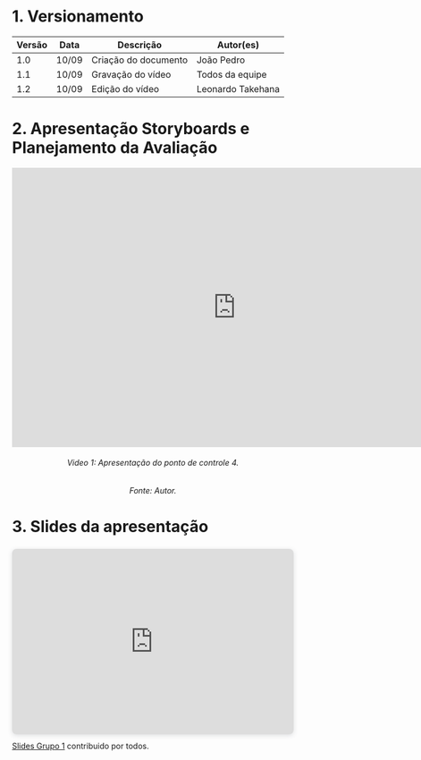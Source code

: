 # 1. Versionamento
|Versão|Data|Descrição|Autor(es)|
|------|----|---------|---------|
|1.0|10/09|Criação do documento|João Pedro|
|1.1|10/09|Gravação do vídeo|Todos da equipe|
|1.2|10/09|Edição do vídeo|Leonardo Takehana|

# 2. Apresentação Storyboards e Planejamento da Avaliação
<iframe width="800" height="500" src="https://www.youtube.com/embed/e_s5_7q3aOY" title="YouTube video player" frameborder="0" allow="accelerometer; autoplay; clipboard-write; encrypted-media; gyroscope; picture-in-picture" allowfullscreen></iframe>
<h6 align = "center">Video 1: Apresentação do ponto de controle 4.</h6>
<h6 align = "center">Fonte: Autor. </h6>

# 3. Slides da apresentação
<div style="position: relative; width: 100%; height: 0; padding-top: 56.2500%;
 padding-bottom: 48px; box-shadow: 0 2px 8px 0 rgba(63,69,81,0.16); margin-top: 1.6em; margin-bottom: 0.9em; overflow: hidden;
 border-radius: 8px; will-change: transform;">
  <iframe loading="lazy" style="position: absolute; width: 100%; height: 100%; top: 0; left: 0; border: none; padding: 0;margin: 0;"
    src="https:&#x2F;&#x2F;www.canva.com&#x2F;design&#x2F;DAEpbjmOMBA&#x2F;view?embed">
  </iframe>
</div>
<a href="https:&#x2F;&#x2F;www.canva.com&#x2F;design&#x2F;DAEpbjmOMBA&#x2F;view?utm_content=DAEpbjmOMBA&amp;utm_campaign=designshare&amp;utm_medium=embeds&amp;utm_source=link" target="_blank" rel="noopener">Slides Grupo 1</a> contribuido por todos.
